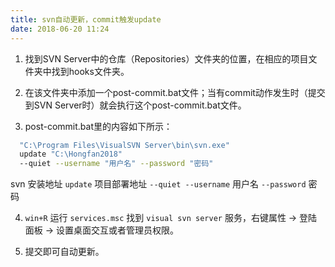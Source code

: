 ```yaml
---
title: svn自动更新，commit触发update
date: 2018-06-20 11:24
---
```


1. 找到SVN Server中的仓库（Repositories）文件夹的位置，在相应的项目文件夹中找到hooks文件夹。

2. 在该文件夹中添加一个post-commit.bat文件；当有commit动作发生时（提交到SVN Server时）就会执行这个post-commit.bat文件。

<!-- more -->

3. post-commit.bat里的内容如下所示：
  
  ```bash
    "C:\Program Files\VisualSVN Server\bin\svn.exe" 
    update "C:\Hongfan2018" 
    --quiet --username "用户名" --password "密码"
  ```
  svn 安装地址 `update` 项目部署地址  `--quiet --username` 用户名 `--password` 密码

4. `win+R` 运行 `services.msc` 找到 `visual svn server` 服务，右键属性 -> 登陆面板 -> 设置桌面交互或者管理员权限。

5. 提交即可自动更新。